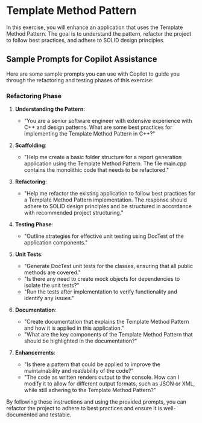 # Template Method Pattern 

In this exercise, you will enhance an application that uses the Template Method Pattern. The goal is to understand the pattern, refactor the project to follow best practices, and adhere to SOLID design principles.


## Sample Prompts for Copilot Assistance

Here are some sample prompts you can use with Copilot to guide you through the refactoring and testing phases of this exercise:

### Refactoring Phase

1. **Understanding the Pattern**:
   - "You are a senior software engineer with extensive experience with C++ and design patterns. What are some best practices for implementing the Template Method Pattern in C++?"

2. **Scaffolding**:
   - "Help me create a basic folder structure for a report generation application using the Template Method Pattern.  The file main.cpp contains the monolithic code that needs to be refactored."

3. **Refactoring**:
   - "Help me refactor the existing application to follow best practices for a Template Method Pattern implementation. The response should adhere to SOLID design principles and be structured in accordance with recommended project structuring."

4. **Testing Phase**:
   - "Outline strategies for effective unit testing using DocTest of the application components."

5. **Unit Tests**:
   - "Generate DocTest unit tests for the classes, ensuring that all public methods are covered."
   - "Is there any need to create mock objects for dependencies to isolate the unit tests?"
   - "Run the tests after implementation to verify functionality and identify any issues."

6. **Documentation**:
   - "Create documentation that explains the Template Method Pattern and how it is applied in this application."
   - "What are the key components of the Template Method Pattern that should be highlighted in the documentation?"
	
7. **Enhancements**:
   - "Is there a pattern that could be applied to improve the maintainability and readability of the code?"
   - "The code as written renders output to the console. How can I modify it to allow for different output formats, such as JSON or XML, while still adhering to the Template Method Pattern?"


By following these instructions and using the provided prompts, you can refactor the project to adhere to best practices and ensure it is well-documented and testable.
